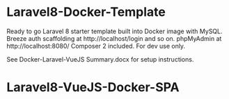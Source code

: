 # Laravel8-Docker-Template
Ready to go Laravel 8 starter template built into Docker image with MySQL.
Breeze auth scaffolding at http://localhost/login and so on.
phpMyAdmin at http://localhost:8080/
Composer 2 included.
For dev use only.

See Docker-Laravel-VueJS Summary.docx for setup instructions.
# Laravel8-VueJS-Docker-SPA

